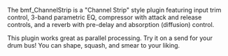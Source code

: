 The bmf_ChannelStrip is a "Channel Strip" style plugin featuring input trim control, 3-band parametric EQ, compressor with attack and release controls, and a reverb with pre-delay and absorption (diffusion) control. 

This plugin works great as parallel processing. Try it on a send for your drum bus! You can shape, squash, and smear to your liking. 
